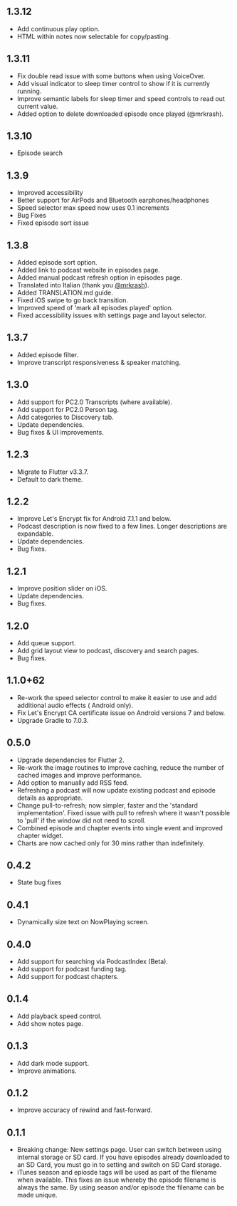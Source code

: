 ## 1.3.12

- Add continuous play option.
- HTML within notes now selectable for copy/pasting.

## 1.3.11

- Fix double read issue with some buttons when using VoiceOver.
- Add visual indicator to sleep timer control to show if it is currently running.
- Improve semantic labels for sleep timer and speed controls to read out current value.
- Added option to delete downloaded episode once played (@mrkrash).

## 1.3.10

- Episode search

## 1.3.9

- Improved accessibility
- Better support for AirPods and Bluetooth earphones/headphones
- Speed selector max speed now uses 0.1 increments
- Bug Fixes
- Fixed episode sort issue

## 1.3.8

- Added episode sort option.
- Added link to podcast website in episodes page.
- Added manual podcast refresh option in episodes page.
- Translated into Italian (thank you [@mrkrash](https://github.com/mrkrash)).
- Added TRANSLATION.md guide.
- Fixed iOS swipe to go back transition.
- Improved speed of 'mark all episodes played' option.
- Fixed accessibility issues with settings page and layout selector.

## 1.3.7

- Added episode filter.
- Improve transcript responsiveness & speaker matching.

## 1.3.0

- Add support for PC2.0 Transcripts (where available).
- Add support for PC2.0 Person tag.
- Add categories to Discovery tab.
- Update dependencies.
- Bug fixes & UI improvements.

## 1.2.3

- Migrate to Flutter v3.3.7.
- Default to dark theme.

## 1.2.2

- Improve Let's Encrypt fix for Android 7.1.1 and below.
- Podcast description is now fixed to a few lines. Longer descriptions are expandable.
- Update dependencies.
- Bug fixes.

## 1.2.1

- Improve position slider on iOS.
- Update dependencies.
- Bug fixes.

## 1.2.0

- Add queue support.
- Add grid layout view to podcast, discovery and search pages.
- Bug fixes.

## 1.1.0+62

- Re-work the speed selector control to make it easier to use and add additional audio effects (
  Android only).
- Fix Let's Encrypt CA certificate issue on Android versions 7 and below.
- Upgrade Gradle to 7.0.3.

## 0.5.0

- Upgrade dependencies for Flutter 2.
- Re-work the image routines to improve caching, reduce the number of cached images and improve
  performance.
- Add option to manually add RSS feed.
- Refreshing a podcast will now update existing podcast and episode details as appropriate.
- Change pull-to-refresh; now simpler, faster and the 'standard implementation'. Fixed issue with
  pull to refresh where it wasn't possible to 'pull' if the window did not need to scroll.
- Combined episode and chapter events into single event and improved chapter widget.
- Charts are now cached only for 30 mins rather than indefinitely.

## 0.4.2

- State bug fixes

## 0.4.1

- Dynamically size text on NowPlaying screen.

## 0.4.0

- Add support for searching via PodcastIndex (Beta).
- Add support for podcast funding tag.
- Add support for podcast chapters.

## 0.1.4

- Add playback speed control.
- Add show notes page.

## 0.1.3

- Add dark mode support.
- Improve animations.

## 0.1.2

- Improve accuracy of rewind and fast-forward.

## 0.1.1

- Breaking change: New settings page. User can switch between using internal storage or SD card. If
  you have episodes already downloaded to an SD Card, you must go in to setting and switch on SD
  Card storage.
- iTunes season and epiosde tags will be used as part of the filename when available. This fixes an
  issue whereby the episode filename is always the same. By using season and/or episode the filename
  can be made unique.
